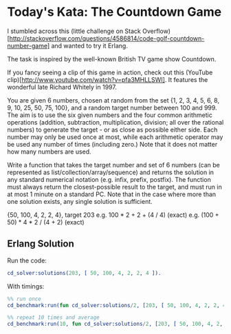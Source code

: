 # Today's Kata: The Countdown Game

I stumbled across this (little challenge on Stack Overflow)[http://stackoverflow.com/questions/4586814/code-golf-countdown-number-game] and wanted to try it Erlang.

The task is inspired by the well-known British TV game show Countdown.

If you fancy seeing a clip of this game in action, check out this (YouTube clip)[http://www.youtube.com/watch?v=pfa3MHLLSWI]. It features the wonderful late Richard Whitely in 1997.

You are given 6 numbers, chosen at random from the set {1, 2, 3, 4, 5, 6, 8, 9,
10, 25, 50, 75, 100}, and a random target number between 100 and 999. The aim
is to use the six given numbers and the four common arithmetic operations
(addition, subtraction, multiplication, division; all over the rational
numbers) to generate the target - or as close as possible either side. Each
number may only be used once at most, while each arithmetic operator may be
used any number of times (including zero.) Note that it does not matter how
many numbers are used.

Write a function that takes the target number and set of 6 numbers (can be
represented as list/collection/array/sequence) and returns the solution in any
standard numerical notation (e.g. infix, prefix, postfix). The function must
always return the closest-possible result to the target, and must run in at
most 1 minute on a standard PC. Note that in the case where more than one
solution exists, any single solution is sufficient.

{50, 100, 4, 2, 2, 4}, target 203
e.g. 100 * 2 + 2 + (4 / 4) (exact)
e.g. (100 + 50) * 4 * 2 / (4 + 2) (exact)

## Erlang Solution

Run the code:

```erlang
cd_solver:solutions(203, [ 50, 100, 4, 2, 2, 4 ]).
```

With timings:

```erlang
%% run once
cd_benchmark:run(fun cd_solver:solutions/2, [203, [ 50, 100, 4, 2, 2, 4 ]]).

%% repeat 10 times and average
cd_benchmark:run(10, fun cd_solver:solutions/2, [203, [ 50, 100, 4, 2, 2, 4 ]]).
```
